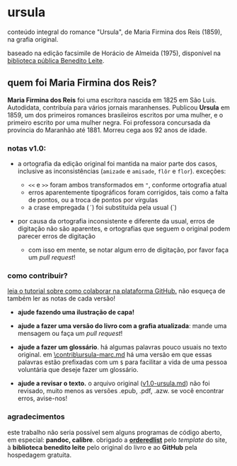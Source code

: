 # ursula
conteúdo integral do romance "Ursula", de Maria Firmina dos Reis (1859), na grafia original.

baseado na edição facsimile de Horácio de Almeida (1975), disponível na [biblioteca pública Benedito Leite](http://www.cultura.ma.gov.br/portal/sgc/modulos/sgc_bpbl/acervo_digital/arq_ad/20150722152956.pdf).

## quem foi Maria Firmina dos Reis?
__Maria Firmina dos Reis__ foi uma escritora nascida em 1825 em São Luis. Autodidata, contribuía para vários jornais maranhenses. Publicou __Ursula__ em 1859, um dos primeiros romances brasileiros escritos por uma mulher, e o primeiro escrito por uma mulher negra. Foi professora concursada da província do Maranhão até 1881. Morreu cega aos 92 anos de idade.

### notas v1.0:

* a ortografia da edição original foi mantida na maior parte dos casos, inclusive as inconsistências (`amizade` e `amisade`, `flôr` e `flor`).  exceções:
	* `<<` e `>>` foram ambos transformados em `"`, conforme ortografia atual
	* erros aparentemente tipográficos foram corrigidos, tais como a falta de pontos, ou a troca de pontos por vírgulas
	* a crase empregada (`´`) foi substituída pela usual (`)

* por causa da ortografia inconsistente e diferente da usual, erros de digitação não são aparentes, e ortografias que seguem o original podem parecer erros de digitação
	* com isso em mente, se notar algum erro de digitação, por favor faça um _pull request_!
	
### como contribuir?

[leia o tutorial sobre como colaborar na plataforma GitHub.](/ursula/contribuir)
não esqueça de também ler as notas de cada versão!

* __ajude fazendo uma ilustração de capa!__

* __ajude a fazer uma versão do livro com a grafia atualizada__: mande uma mensagem ou faça um _pull request_!

* __ajude a fazer um glossário__. há algumas palavras pouco usuais no texto original. em [\contrib\ursula-marc.md](https://github.com/odanoburu/ursula/blob/master/contrib/ursula-marc.md) há uma versão em que essas palavras estão prefixadas com um `$` para facilitar a vida de uma pessoa voluntária que deseje fazer um glossário.

* __ajude a revisar o texto.__ o arquivo original ([v1.0-ursula.md](https://github.com/odanoburu/ursula/blob/master/v1.0-ursula.md)) não foi revisado, muito menos as versões .epub, .pdf, .azw. se você encontrar erros, avise-nos!

### agradecimentos
este trabalho não seria possível sem alguns programas de código aberto, em especial: __pandoc, calibre__. obrigado a [__orderedlist__](https://github.com/orderedlist) pelo _template_ do site, à __biblioteca benedito leite__ pelo original do livro e ao __GitHub__ pela hospedagem gratuita.
